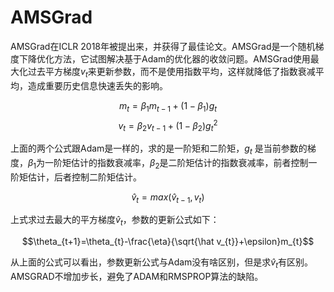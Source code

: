 # AMSGrad

AMSGrad在ICLR 2018年被提出来，并获得了最佳论文。AMSGrad是一个随机梯度下降优化方法，它试图解决基于Adam的优化器的收敛问题。AMSGrad使用最大化过去平方梯度$v_{t}$来更新参数，而不是使用指数平均，这样就降低了指数衰减平均，造成重要历史信息快速丢失的影响。

$$m_{t}=\beta_{1}m_{t-1}+(1-\beta_{1})g_{t}$$
$$v_{t}=\beta_{2}v_{t-1}+(1-\beta_{2})g_{t}^2$$

上面的两个公式跟Adam是一样的，求的是一阶矩和二阶矩，$g_{t}$
是当前参数的梯度，$\beta_{1}$为一阶矩估计的指数衰减率，$\beta_{2}$是二阶矩估计的指数衰减率，前者控制一阶矩估计，后者控制二阶矩估计。

$$\hat v_{t}=max(\hat v_{t-1},v_{t})$$

上式求过去最大的平方梯度$\hat v_{t}$，参数的更新公式如下：

$$\theta_{t+1}=\theta_{t}-\frac{\eta}{\sqrt{\hat v_{t}}+\epsilon}m_{t}$$

从上面的公式可以看出，参数更新公式与Adam没有啥区别，但是求$\hat v_{t}$有区别。AMSGRAD不增加步长，避免了ADAM和RMSPROP算法的缺陷。

